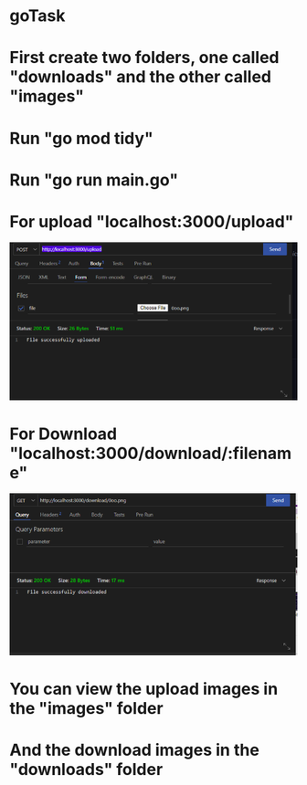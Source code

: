 # goTask
# First create two folders, one called "downloads" and the other called "images"
# Run "go mod tidy"
# Run "go run main.go"
#
#
#
# For upload "localhost:3000/upload"
![Alt text](upload.png)
#
#
#
# For Download "localhost:3000/download/:filename"
![Alt text](download.png)
#
#
#
# You can view the upload images in the "images" folder
# And the download images in the "downloads" folder